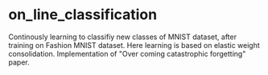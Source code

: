 # on_line_classification
Continously learning to classifiy new classes of MNIST dataset, after training on Fashion MNIST dataset. Here learning is based on elastic weight consolidation. Implementation of "Over coming catastrophic forgetting" paper.
